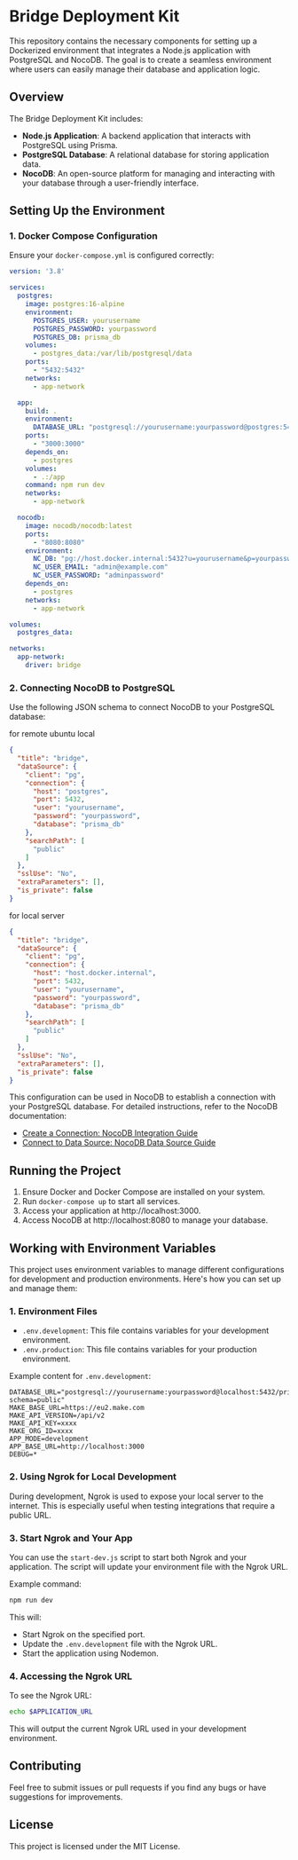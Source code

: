 
# Bridge Deployment Kit

This repository contains the necessary components for setting up a Dockerized environment that integrates a Node.js application with PostgreSQL and NocoDB. The goal is to create a seamless environment where users can easily manage their database and application logic.

## Overview

The Bridge Deployment Kit includes:

- **Node.js Application**: A backend application that interacts with PostgreSQL using Prisma.
- **PostgreSQL Database**: A relational database for storing application data.
- **NocoDB**: An open-source platform for managing and interacting with your database through a user-friendly interface.

## Setting Up the Environment

### 1. Docker Compose Configuration

Ensure your `docker-compose.yml` is configured correctly:

```yaml
version: '3.8'

services:
  postgres:
    image: postgres:16-alpine
    environment:
      POSTGRES_USER: yourusername
      POSTGRES_PASSWORD: yourpassword
      POSTGRES_DB: prisma_db
    volumes:
      - postgres_data:/var/lib/postgresql/data
    ports:
      - "5432:5432"
    networks:
      - app-network

  app:
    build: .
    environment:
      DATABASE_URL: "postgresql://yourusername:yourpassword@postgres:5432/prisma_db"
    ports:
      - "3000:3000"
    depends_on:
      - postgres
    volumes:
      - .:/app
    command: npm run dev
    networks:
      - app-network

  nocodb:
    image: nocodb/nocodb:latest
    ports:
      - "8080:8080"
    environment:
      NC_DB: "pg://host.docker.internal:5432?u=yourusername&p=yourpassword&d=nocodb_db"
      NC_USER_EMAIL: "admin@example.com"
      NC_USER_PASSWORD: "adminpassword"
    depends_on:
      - postgres
    networks:
      - app-network

volumes:
  postgres_data:

networks:
  app-network:
    driver: bridge
```

### 2. Connecting NocoDB to PostgreSQL

Use the following JSON schema to connect NocoDB to your PostgreSQL database:

for remote ubuntu local

```json
{
  "title": "bridge",
  "dataSource": {
    "client": "pg",
    "connection": {
      "host": "postgres",
      "port": 5432,
      "user": "yourusername",
      "password": "yourpassword",
      "database": "prisma_db"
    },
    "searchPath": [
      "public"
    ]
  },
  "sslUse": "No",
  "extraParameters": [],
  "is_private": false
}
```

for local server
```json
{
  "title": "bridge",
  "dataSource": {
    "client": "pg",
    "connection": {
      "host": "host.docker.internal",
      "port": 5432,
      "user": "yourusername",
      "password": "yourpassword",
      "database": "prisma_db"
    },
    "searchPath": [
      "public"
    ]
  },
  "sslUse": "No",
  "extraParameters": [],
  "is_private": false
}
```

This configuration can be used in NocoDB to establish a connection with your PostgreSQL database. For detailed instructions, refer to the NocoDB documentation:

- [Create a Connection: NocoDB Integration Guide](https://docs.nocodb.com/setup-and-usage/connection-create)
- [Connect to Data Source: NocoDB Data Source Guide](https://docs.nocodb.com/setup-and-usage/data-source)

## Running the Project

1. Ensure Docker and Docker Compose are installed on your system.
2. Run `docker-compose up` to start all services.
3. Access your application at http://localhost:3000.
4. Access NocoDB at http://localhost:8080 to manage your database.

## Working with Environment Variables

This project uses environment variables to manage different configurations for development and production environments. Here's how you can set up and manage them:

### 1. Environment Files

- `.env.development`: This file contains variables for your development environment.
- `.env.production`: This file contains variables for your production environment.

Example content for `.env.development`:

```
DATABASE_URL="postgresql://yourusername:yourpassword@localhost:5432/prisma_db?schema=public"
MAKE_BASE_URL=https://eu2.make.com
MAKE_API_VERSION=/api/v2
MAKE_API_KEY=xxxx
MAKE_ORG_ID=xxxx
APP_MODE=development
APP_BASE_URL=http://localhost:3000
DEBUG=*
```

### 2. Using Ngrok for Local Development

During development, Ngrok is used to expose your local server to the internet. This is especially useful when testing integrations that require a public URL.

### 3. Start Ngrok and Your App

You can use the `start-dev.js` script to start both Ngrok and your application. The script will update your environment file with the Ngrok URL.

Example command:

```bash
npm run dev
```

This will:
- Start Ngrok on the specified port.
- Update the `.env.development` file with the Ngrok URL.
- Start the application using Nodemon.

### 4. Accessing the Ngrok URL

To see the Ngrok URL:

```bash
echo $APPLICATION_URL
```

This will output the current Ngrok URL used in your development environment.

## Contributing

Feel free to submit issues or pull requests if you find any bugs or have suggestions for improvements.

## License

This project is licensed under the MIT License.
